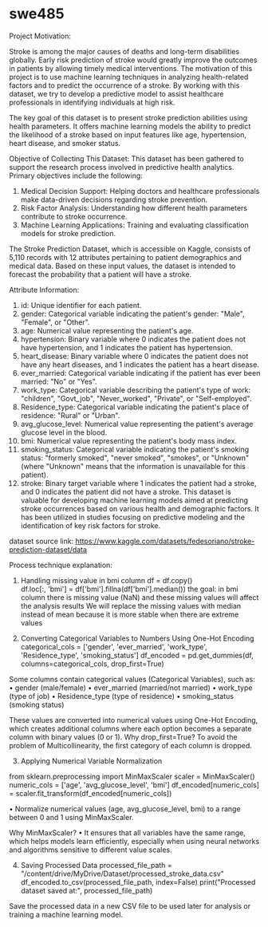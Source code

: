 # swe485

Project Motivation:

Stroke is among the major causes of deaths and long-term disabilities globally. Early risk prediction of stroke would greatly improve the outcomes in patients by allowing timely medical interventions. The motivation of this project is to use machine learning techniques in analyzing health-related factors and to predict the occurrence of a stroke. By working with this dataset, we try to develop a predictive model to assist healthcare professionals in identifying individuals at high risk.

The key goal of this dataset is to present stroke prediction abilities using health parameters. It offers machine learning models the ability to predict the   likelihood of a stroke based on input features like age, hypertension, heart disease, and smoker status.

Objective of Collecting This Dataset:
This dataset has been gathered to support the research process involved in predictive health analytics. 
Primary objectives include the following:
1. Medical Decision Support: Helping doctors and healthcare professionals make data-driven decisions regarding stroke prevention.
2. Risk Factor Analysis: Understanding how different health parameters contribute to stroke occurrence.
3. Machine Learning Applications: Training and evaluating classification models for stroke prediction.

The Stroke Prediction Dataset, which is accessible on Kaggle, consists of 5,110 records with 12 attributes pertaining to patient demographics and medical data. Based on these input values, the dataset is intended to forecast the probability that a patient will have a stroke.

Attribute Information:
1. id: Unique identifier for each patient.
2. gender: Categorical variable indicating the patient's gender: "Male", "Female", or "Other".
3. age: Numerical value representing the patient's age.
4. hypertension: Binary variable where 0 indicates the patient does not have hypertension, and 1 indicates the patient has hypertension.
5. heart_disease: Binary variable where 0 indicates the patient does not have any heart diseases, and 1 indicates the patient has a heart disease.
6. ever_married: Categorical variable indicating if the patient has ever been married: "No" or "Yes".
7. work_type: Categorical variable describing the patient's type of work: "children", "Govt_job", "Never_worked", "Private", or "Self-employed".
8. Residence_type: Categorical variable indicating the patient's place of residence: "Rural" or "Urban".
9. avg_glucose_level: Numerical value representing the patient's average glucose level in the blood.
10. bmi: Numerical value representing the patient's body mass index.
11. smoking_status: Categorical variable indicating the patient's smoking status: "formerly smoked", "never smoked", "smokes", or "Unknown" (where "Unknown" means that the information is unavailable for this patient).
12. stroke: Binary target variable where 1 indicates the patient had a stroke, and 0 indicates the patient did not have a stroke.
This dataset is valuable for developing machine learning models aimed at predicting stroke occurrences based on various health and demographic factors. It has been utilized in studies focusing on predictive modeling and the identification of key risk factors for stroke.

dataset source link: https://www.kaggle.com/datasets/fedesoriano/stroke-prediction-dataset/data



Process technique explanation:

1)	Handling missing value in bmi column
df = df.copy()  
df.loc[:, 'bmi'] = df['bmi'].fillna(df['bmi'].median())
the goal:
in bmi column there is missing value (NaN) and these missing values will affect the analysis results
We will replace the missing values with median instead of mean because it is more stable when there are extreme values

2)	Converting Categorical Variables to Numbers Using One-Hot Encoding
categorical_cols = ['gender', 'ever_married', 'work_type', 'Residence_type', 'smoking_status']
df_encoded = pd.get_dummies(df, columns=categorical_cols, drop_first=True)

Some columns contain categorical values (Categorical Variables), such as:
•	gender (male/female)
•	ever_married (married/not married)
•	work_type (type of job)
•	Residence_type (type of residence)
•	smoking_status (smoking status)

These values are converted into numerical values using One-Hot Encoding, which creates additional columns where each option becomes a separate column with binary values (0 or 1).
Why drop_first=True?
To avoid the problem of Multicollinearity, the first category of each column is dropped.

3)	Applying Numerical Variable Normalization

from sklearn.preprocessing import MinMaxScaler
scaler = MinMaxScaler()
numeric_cols = ['age', 'avg_glucose_level', 'bmi']
df_encoded[numeric_cols] = scaler.fit_transform(df_encoded[numeric_cols])

•	Normalize numerical values (age, avg_glucose_level, bmi) to a range between 0 and 1 using MinMaxScaler.

Why MinMaxScaler?
•	It ensures that all variables have the same range, which helps models learn efficiently, especially when using neural networks and algorithms sensitive to different value scales.

4)	Saving Processed Data
processed_file_path = "/content/drive/MyDrive/Dataset/processed_stroke_data.csv"
df_encoded.to_csv(processed_file_path, index=False)
print("Processed dataset saved at:", processed_file_path)

Save the processed data in a new CSV file to be used later for analysis or training a machine learning model.

